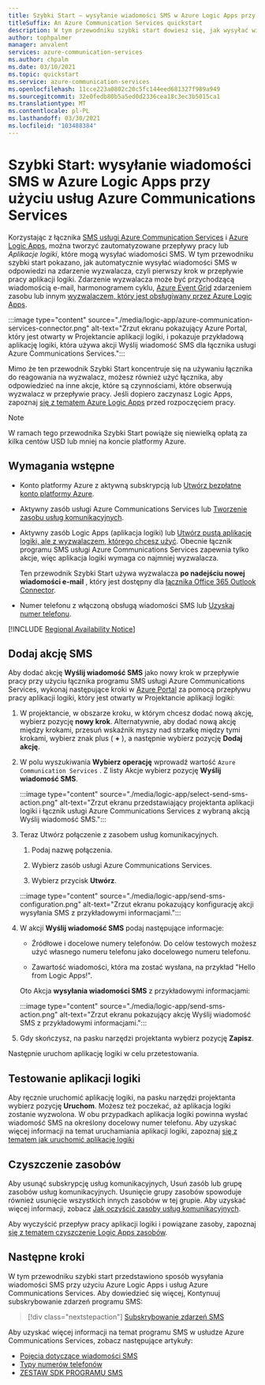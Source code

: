 ```yaml
---
title: Szybki Start — wysyłanie wiadomości SMS w Azure Logic Apps przy użyciu usług Azure Communications Services
titleSuffix: An Azure Communication Services quickstart
description: W tym przewodniku szybki start dowiesz się, jak wysyłać wiadomości SMS w przepływach pracy Azure Logic Apps przy użyciu łącznika usługi Azure Communications Services.
author: tophpalmer
manager: anvalent
services: azure-communication-services
ms.author: chpalm
ms.date: 03/10/2021
ms.topic: quickstart
ms.service: azure-communication-services
ms.openlocfilehash: 11cce223a0802c20c5fc144eed681327f989a949
ms.sourcegitcommit: 32e0fedb80b5a5ed0d2336cea18c3ec3b5015ca1
ms.translationtype: MT
ms.contentlocale: pl-PL
ms.lasthandoff: 03/30/2021
ms.locfileid: "103488384"
---
```

# <a name="quickstart-send-sms-messages-in-azure-logic-apps-with-azure-communication-services"></a>Szybki Start: wysyłanie wiadomości SMS w Azure Logic Apps przy użyciu usług Azure Communications Services

Korzystając z łącznika [SMS usługi Azure Communication Services](../../overview.md) i [Azure Logic Apps](../../../logic-apps/logic-apps-overview.md), można tworzyć zautomatyzowane przepływy pracy lub *Aplikacje logiki*, które mogą wysyłać wiadomości SMS. W tym przewodniku szybki start pokazano, jak automatycznie wysyłać wiadomości SMS w odpowiedzi na zdarzenie wyzwalacza, czyli pierwszy krok w przepływie pracy aplikacji logiki. Zdarzenie wyzwalacza może być przychodzącą wiadomością e-mail, harmonogramem cyklu, [Azure Event Grid](../../../event-grid/overview.md) zdarzeniem zasobu lub innym [wyzwalaczem, który jest obsługiwany przez Azure Logic Apps](/connectors/connector-reference/connector-reference-logicapps-connectors).

:::image type="content" source="./media/logic-app/azure-communication-services-connector.png" alt-text="Zrzut ekranu pokazujący Azure Portal, który jest otwarty w Projektancie aplikacji logiki, i pokazuje przykładową aplikację logiki, która używa akcji Wyślij wiadomość SMS dla łącznika usługi Azure Communications Services.":::

Mimo że ten przewodnik Szybki Start koncentruje się na używaniu łącznika do reagowania na wyzwalacz, możesz również użyć łącznika, aby odpowiedzieć na inne akcje, które są czynnościami, które obserwują wyzwalacz w przepływie pracy. Jeśli dopiero zaczynasz Logic Apps, zapoznaj [się z tematem Azure Logic Apps](../../../logic-apps/logic-apps-overview.md) przed rozpoczęciem pracy.

> [!NOTE]
> W ramach tego przewodnika Szybki Start powiąże się niewielką opłatą za kilka centów USD lub mniej na koncie platformy Azure.

## <a name="prerequisites"></a>Wymagania wstępne

- Konto platformy Azure z aktywną subskrypcją lub [Utwórz bezpłatne konto platformy Azure](https://azure.microsoft.com/free/?WT.mc_id=A261C142F).

- Aktywny zasób usługi Azure Communications Services lub [Tworzenie zasobu usług komunikacyjnych](../create-communication-resource.md).

- Aktywny zasób Logic Apps (aplikacja logiki) lub [Utwórz pustą aplikację logiki, ale z wyzwalaczem, którego chcesz użyć](../../../logic-apps/quickstart-create-first-logic-app-workflow.md). Obecnie łącznik programu SMS usługi Azure Communications Services zapewnia tylko akcje, więc aplikacja logiki wymaga co najmniej wyzwalacza.

  Ten przewodnik Szybki Start używa wyzwalacza **po nadejściu nowej wiadomości e-mail** , który jest dostępny dla [łącznika Office 365 Outlook Connector](/connectors/office365/).

- Numer telefonu z włączoną obsługą wiadomości SMS lub [Uzyskaj numer telefonu](./get-phone-number.md).

[!INCLUDE [Regional Availability Notice](../../includes/regional-availability-include.md)]

## <a name="add-an-sms-action"></a>Dodaj akcję SMS

Aby dodać akcję **Wyślij wiadomość SMS** jako nowy krok w przepływie pracy przy użyciu łącznika programu SMS usługi Azure Communications Services, wykonaj następujące kroki w [Azure Portal](https://portal.azure.com) za pomocą przepływu pracy aplikacji logiki, który jest otwarty w Projektancie aplikacji logiki:

1. W projektancie, w obszarze kroku, w którym chcesz dodać nową akcję, wybierz pozycję **nowy krok**. Alternatywnie, aby dodać nową akcję między krokami, przesuń wskaźnik myszy nad strzałkę między tymi krokami, wybierz znak plus ( **+** ), a następnie wybierz pozycję **Dodaj akcję**.

1. W polu wyszukiwania **Wybierz operację** wprowadź wartość `Azure Communication Services` . Z listy Akcje wybierz pozycję **Wyślij wiadomość SMS**.

   :::image type="content" source="./media/logic-app/select-send-sms-action.png" alt-text="Zrzut ekranu przedstawiający projektanta aplikacji logiki i łącznik usługi Azure Communications Services z wybraną akcją Wyślij wiadomość SMS.":::

1. Teraz Utwórz połączenie z zasobem usług komunikacyjnych.

   1. Podaj nazwę połączenia.

   1. Wybierz zasób usługi Azure Communications Services.

   1. Wybierz przycisk **Utwórz**.

   :::image type="content" source="./media/logic-app/send-sms-configuration.png" alt-text="Zrzut ekranu pokazujący konfigurację akcji wysyłania SMS z przykładowymi informacjami.":::

1. W akcji **Wyślij wiadomość SMS** podaj następujące informacje: 

   * Źródłowe i docelowe numery telefonów. Do celów testowych możesz użyć własnego numeru telefonu jako docelowego numeru telefonu.

   * Zawartość wiadomości, która ma zostać wysłana, na przykład "Hello from Logic Apps!".

   Oto Akcja **wysyłania wiadomości SMS** z przykładowymi informacjami:

   :::image type="content" source="./media/logic-app/send-sms-action.png" alt-text="Zrzut ekranu pokazujący akcję Wyślij wiadomość SMS z przykładowymi informacjami.":::

1. Gdy skończysz, na pasku narzędzi projektanta wybierz pozycję **Zapisz**.

Następnie uruchom aplikację logiki w celu przetestowania.

## <a name="test-your-logic-app"></a>Testowanie aplikacji logiki

Aby ręcznie uruchomić aplikację logiki, na pasku narzędzi projektanta wybierz pozycję **Uruchom**. Możesz też poczekać, aż aplikacja logiki zostanie wyzwolona. W obu przypadkach aplikacja logiki powinna wysłać wiadomość SMS na określony docelowy numer telefonu. Aby uzyskać więcej informacji na temat uruchamiania aplikacji logiki, zapoznaj [się z tematem jak uruchomić aplikację logiki](../../../logic-apps/quickstart-create-first-logic-app-workflow.md#run-your-logic-app)

## <a name="clean-up-resources"></a>Czyszczenie zasobów

Aby usunąć subskrypcję usług komunikacyjnych, Usuń zasób lub grupę zasobów usług komunikacyjnych. Usunięcie grupy zasobów spowoduje również usunięcie wszystkich innych zasobów w tej grupie. Aby uzyskać więcej informacji, zobacz [Jak oczyścić zasoby usług komunikacyjnych](../create-communication-resource.md#clean-up-resources).

Aby wyczyścić przepływ pracy aplikacji logiki i powiązane zasoby, zapoznaj [się z tematem czyszczenie Logic Apps zasobów](../../../logic-apps/quickstart-create-first-logic-app-workflow.md#clean-up-resources).

## <a name="next-steps"></a>Następne kroki

W tym przewodniku szybki start przedstawiono sposób wysyłania wiadomości SMS przy użyciu Azure Logic Apps i usług Azure Communications Services. Aby dowiedzieć się więcej, Kontynuuj subskrybowanie zdarzeń programu SMS:

> [!div class="nextstepaction"]
> [Subskrybowanie zdarzeń SMS](./handle-sms-events.md)

Aby uzyskać więcej informacji na temat programu SMS w usłudze Azure Communications Services, zobacz następujące artykuły:

- [Pojęcia dotyczące wiadomości SMS](../../concepts/telephony-sms/concepts.md)
- [Typy numerów telefonów](../../concepts/telephony-sms/plan-solution.md)
- [ZESTAW SDK PROGRAMU SMS](../../concepts/telephony-sms/sdk-features.md)
